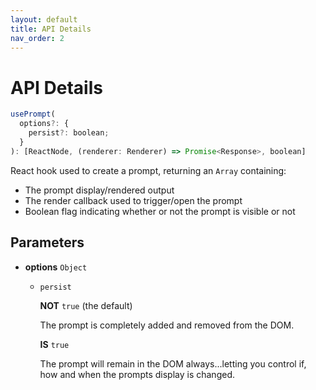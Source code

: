 ```yaml
---
layout: default
title: API Details
nav_order: 2
---
```


# API Details

```javascript
usePrompt(
  options?: {
    persist?: boolean;
  }
): [ReactNode, (renderer: Renderer) => Promise<Response>, boolean]
```

React hook used to create a prompt, returning an `Array` containing:

- The prompt display/rendered output
- The render callback used to trigger/open the prompt
- Boolean flag indicating whether or not the prompt is visible or not

## Parameters

- **options** `Object`

  - `persist`

    **NOT** `true` (the default)

    The prompt is completely added and removed from the DOM.

    **IS** `true`

    The prompt will remain in the DOM always...letting you control if, how and when the prompts display is changed.
